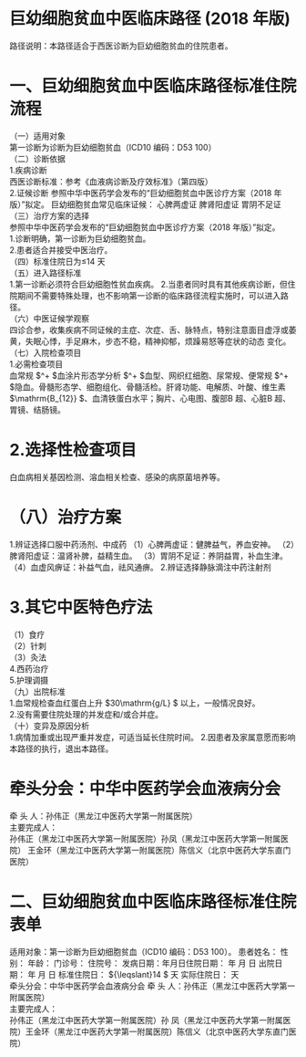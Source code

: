 # 巨幼细胞贫血中医临床路径 (2018 年版)  
路径说明：本路径适合于西医诊断为巨幼细胞贫血的住院患者。  
# 一、巨幼细胞贫血中医临床路径标准住院流程  
（一）适用对象  
第一诊断为诊断为巨幼细胞贫血（ICD10 编码：D53 100）  
（二）诊断依据  
1.疾病诊断  
西医诊断标准：参考《血液病诊断及疗效标准》（第四版）  
2.证候诊断  参照中华中医药学会发布的“巨幼细胞贫血中医诊疗方案（2018 年版）”拟定。 巨幼细胞贫血常见临床证候： 心脾两虚证 脾肾阳虚证  胃阴不足证  
（三）治疗方案的选择  
参照中华中医药学会发布的“巨幼细胞贫血中医诊疗方案（2018 年版）”拟定。  
1.诊断明确，第一诊断为巨幼细胞贫血。  
2.患者适合并接受中医治疗。  
（四）标准住院日为≤14 天  
（五）进入路径标准  
1.第一诊断必须符合巨幼细胞性贫血疾病。 2.当患者同时具有其他疾病诊断，但住院期间不需要特殊处理，也不影响第一诊断的临床路径流程实施时，可以进入路径。  
（六）中医证候学观察  
四诊合参，收集疾病不同证候的主症、次症、舌、脉特点，特别注意面目虚浮或萎黄，失眠心悸，手足麻木，步态不稳，精神抑郁，烦躁易怒等症状的动态 变化。  
（七）入院检查项目  
1.必需检查项目  
血常规 $^+ $血涂片形态学分析 $^+ $血型、网织红细胞、尿常规、便常规 $^+ $隐血。骨髓形态学、细胞组化、骨髓活检。肝肾功能、电解质、叶酸、维生素 $\mathrm{B_{12}} $、血清铁蛋白水平；胸片、心电图、腹部B 超、心脏B 超、胃镜、结肠镜。  
# 2.选择性检查项目  
白血病相关基因检测、溶血相关检查、感染的病原菌培养等。  
# （八）治疗方案  
1.辨证选择口服中药汤剂、中成药 （1）心脾两虚证：健脾益气，养血安神。 （2）脾肾阳虚证：温肾补脾，益精生血。 （3）胃阴不足证：养阴益胃，补血生津。 （4）血虚风痹证：补益气血，祛风通痹。 2.辨证选择静脉滴注中药注射剂  
# 3.其它中医特色疗法  
（1）食疗  
（2）针刺  
（3）灸法  
4.西药治疗  
5.护理调摄  
（九）出院标准  
1.血常规检查血红蛋白上升 $30\mathrm{g/L} $ 以上，一般情况良好。  
2.没有需要住院处理的并发症和/或合并症。  
（十）变异及原因分析  
1.病情加重或出现严重并发症，可适当延长住院时间。 2.因患者及家属意愿而影响本路径的执行，退出本路径。  
# 牵头分会：中华中医药学会血液病分会  
牵 头 人：孙伟正（黑龙江中医药大学第一附属医院）  
主要完成人：  
孙伟正（黑龙江中医药大学第一附属医院）孙凤（黑龙江中医药大学第一附属医院） 王金环（黑龙江中医药大学第一附属医院）陈信义（北京中医药大学东直门医院）  
# 二、巨幼细胞贫血中医临床路径标准住院表单  
适用对象：第一诊断为巨幼细胞贫血（ICD10 编码：D53 100）。 患者姓名：  性别：  年龄：  门诊号：        住院号：                发病日期：年月日住院日期： 年  月   日 出院日期： 年   月   日     标准住院日： ${\leqslant}14 $ 天                      实际住院日：      天  
牵头分会：中华中医药学会血液病分会 牵 头 人：孙伟正（黑龙江中医药大学第一附属医院）  
主要完成人：  
孙伟正（黑龙江中医药大学第一附属医院）孙  凤（黑龙江中医药大学第一附属医院）王金环（黑龙江中医药大学第一附属医院）陈信义（北京中医药大学东直门医院）  